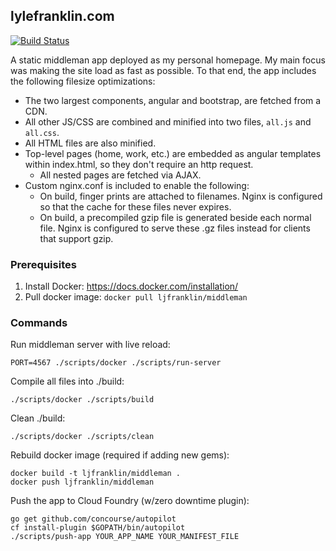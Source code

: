 ## lylefranklin.com

<a href="https://travis-ci.org/ljfranklin/middleman-homepage"><img src="https://travis-ci.org/ljfranklin/middleman-homepage.svg" alt="Build Status"></a>

A static middleman app deployed as my personal homepage. My main focus was making the site load as fast as possible. To that end, the app includes the following filesize optimizations:

- The two largest components, angular and bootstrap, are fetched from a CDN.
- All other JS/CSS are combined and minified into two files, `all.js` and `all.css`.
- All HTML files are also minified.
- Top-level pages (home, work, etc.) are embedded as angular templates within index.html, so they don't require an http request.
  - All nested pages are fetched via AJAX.
- Custom nginx.conf is included to enable the following:
  - On build, finger prints are attached to filenames. Nginx is configured so that the cache for these files never expires.
  - On build, a precompiled gzip file is generated beside each normal file. Nginx is configured to serve these .gz files instead for clients that support gzip.

### Prerequisites

1. Install Docker: https://docs.docker.com/installation/
2. Pull docker image: `docker pull ljfranklin/middleman`

### Commands

Run middleman server with live reload:

```
PORT=4567 ./scripts/docker ./scripts/run-server
```

Compile all files into ./build:
```
./scripts/docker ./scripts/build
```

Clean ./build:
```
./scripts/docker ./scripts/clean
```

Rebuild docker image (required if adding new gems):
```
docker build -t ljfranklin/middleman .
docker push ljfranklin/middleman
```

Push the app to Cloud Foundry (w/zero downtime plugin):
```
go get github.com/concourse/autopilot
cf install-plugin $GOPATH/bin/autopilot
./scripts/push-app YOUR_APP_NAME YOUR_MANIFEST_FILE
```
